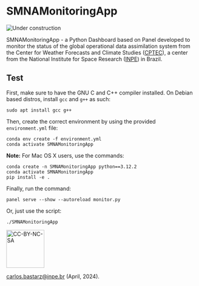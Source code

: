 # SMNAMonitoringApp

![Under construction](https://upload.wikimedia.org/wikipedia/commons/d/d9/Under_construction_animated.gif)

SMNAMonitoringApp - a Python Dashboard based on Panel developed to monitor the status of the global operational data assimilation system from the Center for Weather Forecasts and Climate Studies ([CPTEC](https://www.cptec.inpe.br)), a center from the National Institute for Space Research ([INPE](https://www.gov.br/inpe/)) in Brazil.

## Test

First, make sure to have the GNU C and C++ compiler installed. On Debian based distros, install `gcc` and `g++` as such:

```
sudo apt install gcc g++
```

Then, create the correct environment by using the provided `environment.yml` file:

```
conda env create -f environment.yml
conda activate SMNAMonitoringApp
```

**Note:** For Mac OS X users, use the commands:

```
conda create -n SMNAMonitoringApp python==3.12.2
conda activate SMNAMonitoringApp
pip install -e .
```

Finally, run the command:


```
panel serve --show --autoreload monitor.py
```

Or, just use the script:

```
./SMNAMonitoringApp
```

<a href="https://creativecommons.org/licenses/by-nc-sa/4.0/legalcode" target="_blank"><img src="https://mirrors.creativecommons.org/presskit/buttons/88x31/png/by-nc-sa.png" alt="CC-BY-NC-SA" width="100"/></a>

carlos.bastarz@inpe.br (April, 2024).
